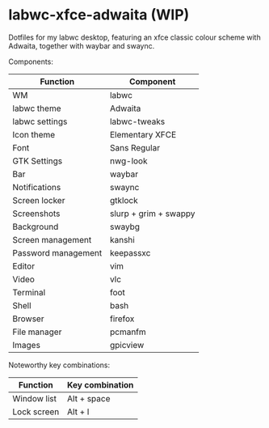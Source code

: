 # labwc-xfce-adwaita (WIP)

Dotfiles for my labwc desktop, featuring an xfce classic colour scheme with Adwaita, together with waybar and swaync.

Components:

| Function | Component |
| --- | --- |
| WM | labwc |
| labwc theme | Adwaita |
| labwc settings | labwc-tweaks |
| Icon theme | Elementary XFCE |
| Font | Sans Regular |
| GTK Settings | nwg-look |
| Bar | waybar |
| Notifications | swaync |
| Screen locker | gtklock |
| Screenshots | slurp + grim + swappy |
| Background | swaybg |
| Screen management | kanshi |
| Password management | keepassxc |
| Editor | vim |
| Video | vlc |
| Terminal | foot |
| Shell | bash |
| Browser | firefox |
| File manager | pcmanfm |
| Images | gpicview |


Noteworthy key combinations:

| Function | Key combination |
| --- | --- |
| Window list | Alt + space |
| Lock screen | Alt + l |
